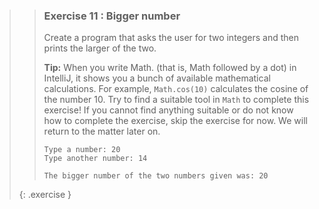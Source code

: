 >>### Exercise 11 : Bigger number
>>
>>Create a program that asks the user for two integers and then prints the larger of the two.
>>
>>**Tip:** When you write Math. (that is, Math followed by a dot) in IntelliJ, it shows you a bunch of available mathematical calculations. For example, `Math.cos(10)` calculates the cosine of the number 10. Try to find a suitable tool in `Math` to complete this exercise! If you cannot find anything suitable or do not know how to complete the exercise, skip the exercise for now. We will return to the matter later on.
>>
>>```output
>>Type a number: 20
>>Type another number: 14
>>
>>The bigger number of the two numbers given was: 20
>>```
>{: .exercise }
